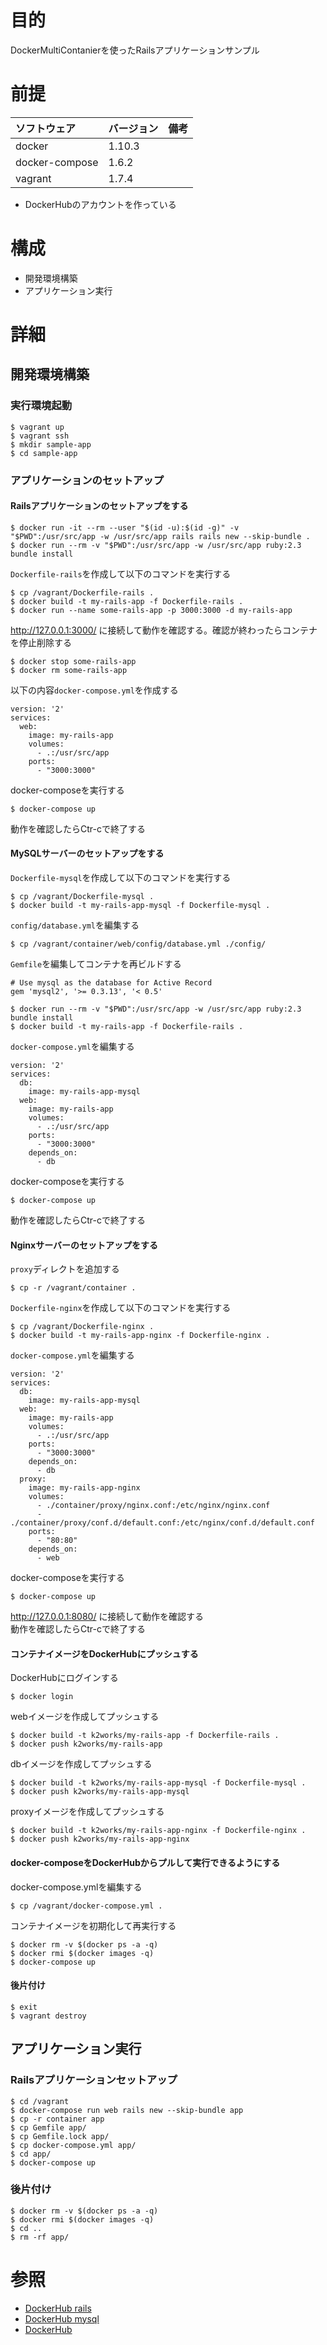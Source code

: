 # 目的
DockerMultiContanierを使ったRailsアプリケーションサンプル

# 前提
| ソフトウェア     | バージョン    | 備考         |
|:---------------|:-------------|:------------|
| docker         | 1.10.3       |             |
| docker-compose | 1.6.2        |             |
| vagrant        | 1.7.4        |             |

+ DockerHubのアカウントを作っている

# 構成

+ 開発環境構築
+ アプリケーション実行

# 詳細
## 開発環境構築
### 実行環境起動
```
$ vagrant up
$ vagrant ssh
$ mkdir sample-app
$ cd sample-app
```

### アプリケーションのセットアップ
#### Railsアプリケーションのセットアップをする
```
$ docker run -it --rm --user "$(id -u):$(id -g)" -v "$PWD":/usr/src/app -w /usr/src/app rails rails new --skip-bundle .
$ docker run --rm -v "$PWD":/usr/src/app -w /usr/src/app ruby:2.3 bundle install
```

`Dockerfile-rails`を作成して以下のコマンドを実行する
```
$ cp /vagrant/Dockerfile-rails .
$ docker build -t my-rails-app -f Dockerfile-rails .
$ docker run --name some-rails-app -p 3000:3000 -d my-rails-app
```
http://127.0.0.1:3000/ に接続して動作を確認する。確認が終わったらコンテナを停止削除する
```
$ docker stop some-rails-app
$ docker rm some-rails-app
```

以下の内容`docker-compose.yml`を作成する
```
version: '2'
services:
  web:
    image: my-rails-app
    volumes:
      - .:/usr/src/app
    ports:
      - "3000:3000"
```
docker-composeを実行する
```
$ docker-compose up
```
動作を確認したらCtr-cで終了する

#### MySQLサーバーのセットアップをする
`Dockerfile-mysql`を作成して以下のコマンドを実行する

```
$ cp /vagrant/Dockerfile-mysql .
$ docker build -t my-rails-app-mysql -f Dockerfile-mysql .
```
`config/database.yml`を編集する

```
$ cp /vagrant/container/web/config/database.yml ./config/
```
`Gemfile`を編集してコンテナを再ビルドする
```
# Use mysql as the database for Active Record
gem 'mysql2', '>= 0.3.13', '< 0.5'
```

```
$ docker run --rm -v "$PWD":/usr/src/app -w /usr/src/app ruby:2.3 bundle install
$ docker build -t my-rails-app -f Dockerfile-rails .
```

`docker-compose.yml`を編集する

```
version: '2'
services:
  db:
    image: my-rails-app-mysql
  web:
    image: my-rails-app
    volumes:
      - .:/usr/src/app
    ports:
      - "3000:3000"
    depends_on:
      - db
```
docker-composeを実行する
```
$ docker-compose up
```
動作を確認したらCtr-cで終了する

#### Nginxサーバーのセットアップをする
`proxy`ディレクトを追加する

```
$ cp -r /vagrant/container .
```

`Dockerfile-nginx`を作成して以下のコマンドを実行する

```
$ cp /vagrant/Dockerfile-nginx .
$ docker build -t my-rails-app-nginx -f Dockerfile-nginx .
```

`docker-compose.yml`を編集する

```
version: '2'
services:
  db:
    image: my-rails-app-mysql
  web:
    image: my-rails-app
    volumes:
      - .:/usr/src/app
    ports:
      - "3000:3000"
    depends_on:
      - db
  proxy:
    image: my-rails-app-nginx
    volumes:
      - ./container/proxy/nginx.conf:/etc/nginx/nginx.conf
      - ./container/proxy/conf.d/default.conf:/etc/nginx/conf.d/default.conf
    ports:
      - "80:80"
    depends_on:
      - web            
```
docker-composeを実行する
```
$ docker-compose up
```
http://127.0.0.1:8080/ に接続して動作を確認する  
動作を確認したらCtr-cで終了する

#### コンテナイメージをDockerHubにプッシュする
DockerHubにログインする
```
$ docker login
```
webイメージを作成してプッシュする
```
$ docker build -t k2works/my-rails-app -f Dockerfile-rails .
$ docker push k2works/my-rails-app
```
dbイメージを作成してプッシュする
```
$ docker build -t k2works/my-rails-app-mysql -f Dockerfile-mysql .
$ docker push k2works/my-rails-app-mysql
```
proxyイメージを作成してプッシュする
```
$ docker build -t k2works/my-rails-app-nginx -f Dockerfile-nginx .
$ docker push k2works/my-rails-app-nginx
```

#### docker-composeをDockerHubからプルして実行できるようにする
docker-compose.ymlを編集する
```
$ cp /vagrant/docker-compose.yml .
```
コンテナイメージを初期化して再実行する
```
$ docker rm -v $(docker ps -a -q)
$ docker rmi $(docker images -q)
$ docker-compose up
```

#### 後片付け
```
$ exit
$ vagrant destroy
```

## アプリケーション実行

### Railsアプリケーションセットアップ
```
$ cd /vagrant
$ docker-compose run web rails new --skip-bundle app
$ cp -r container app
$ cp Gemfile app/
$ cp Gemfile.lock app/
$ cp docker-compose.yml app/
$ cd app/
$ docker-compose up
```
### 後片付け
```
$ docker rm -v $(docker ps -a -q)
$ docker rmi $(docker images -q)
$ cd ..
$ rm -rf app/
```

# 参照
+ [DockerHub rails](https://hub.docker.com/_/rails/)
+ [DockerHub mysql](https://hub.docker.com/_/mysql/)
+ [DockerHub](https://hub.docker.com/)
